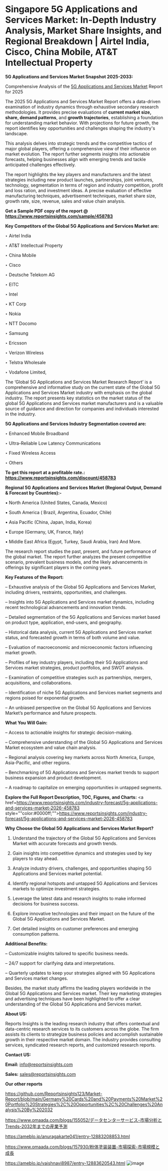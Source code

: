 # Singapore 5G Applications and Services Market: In-Depth Industry Analysis, Market Share Insights, and Regional Breakdown | Airtel India, Cisco, China Mobile, AT&T Intellectual Property

<strong>5G Applications and Services Market Snapshot 2025-2033:</strong>

Comprehensive Analysis of the <a href=https://www.reportsinsights.com/sample/458783>5G Applications and Services Market</a> Report for 2025

The 2025 5G Applications and Services Market Report offers a data-driven examination of industry dynamics through exhaustive secondary research methodologies. It provides precise evaluations of <strong>current market size, share, demand patterns</strong>, and <strong>growth trajectories</strong>, establishing a foundation for understanding market behavior. With projections for future growth, the report identifies key opportunities and challenges shaping the industry's landscape.

This analysis delves into strategic trends and the competitive tactics of major global players, offering a comprehensive view of their influence on market evolution. The report further segments insights into actionable forecasts, helping businesses align with emerging trends and tackle anticipated challenges effectively.

The report highlights the key players and manufacturers and the latest strategies including new product launches, partnerships, joint ventures, technology, segmentation in terms of region and industry competition, profit and loss ration, and investment ideas. A precise evaluation of effective manufacturing techniques, advertisement techniques, market share size, growth rate, size, revenue, sales and value chain analysis.

<strong>Get a Sample PDF copy of the report @ <a href=https://www.reportsinsights.com/sample/458783 style=color:#0000ff;>https://www.reportsinsights.com/sample/458783</a></strong>

<strong>Key Competitors of the Global 5G Applications and Services Market are:</strong>

‣ Airtel India

‣ AT&T Intellectual Property

‣ China Mobile

‣ Cisco

‣ Deutsche Telekom AG

‣ EITC

‣ Intel

‣ KT Corp

‣ Nokia

‣ NTT Docomo

‣ Samsung

‣ Ericsson

‣ Verizon Wireless

‣ Telstra Wholesale

‣ Vodafone Limited,

The ‘Global 5G Applications and Services Market Research Report’ is a comprehensive and informative study on the current state of the Global 5G Applications and Services Market industry with emphasis on the global industry. The report presents key statistics on the market status of the global 5G Applications and Services market manufacturers and is a valuable source of guidance and direction for companies and individuals interested in the industry.

<strong>5G Applications and Services Industry Segmentation covered are:</strong>

‣ Enhanced Mobile Broadband

‣ Ultra-Reliable Low Latency Communications

‣ Fixed Wireless Access

‣ Others

<strong>To get this report at a profitable rate.: <a href=https://www.reportsinsights.com/discount/458783 style=color:#0000ff;>https://www.reportsinsights.com/discount/458783</a></strong>

<strong>Regional 5G Applications and Services Market (Regional Output, Demand &amp; Forecast by Countries):-</strong>

• North America (United States, Canada, Mexico)

• South America ( Brazil, Argentina, Ecuador, Chile)

• Asia Pacific (China, Japan, India, Korea)

• Europe (Germany, UK, France, Italy)

• Middle East Africa (Egypt, Turkey, Saudi Arabia, Iran) And More.

The research report studies the past, present, and future performance of the global market. The report further analyzes the present competitive scenario, prevalent business models, and the likely advancements in offerings by significant players in the coming years.

<strong>Key Features of the Report:</strong>

– Exhaustive analysis of the Global 5G Applications and Services Market, including drivers, restraints, opportunities, and challenges.

– Insights into 5G Applications and Services market dynamics, including recent technological advancements and innovation trends.

– Detailed segmentation of the 5G Applications and Services market based on product type, application, end-users, and geography.

– Historical data analysis, current 5G Applications and Services market status, and forecasted growth in terms of both volume and value.

– Evaluation of macroeconomic and microeconomic factors influencing market growth.

– Profiles of key industry players, including their 5G Applications and Services market strategies, product portfolios, and SWOT analysis.

– Examination of competitive strategies such as partnerships, mergers, acquisitions, and collaborations.

– Identification of niche 5G Applications and Services market segments and regions poised for exponential growth.

– An unbiased perspective on the Global 5G Applications and Services Market’s performance and future prospects.

<strong>What You Will Gain:</strong>

– Access to actionable insights for strategic decision-making.

– Comprehensive understanding of the Global 5G Applications and Services Market ecosystem and value chain analysis.

– Regional analysis covering key markets across North America, Europe, Asia-Pacific, and other regions.

– Benchmarking of 5G Applications and Services market trends to support business expansion and product development.

– A roadmap to capitalize on emerging opportunities in untapped segments.

<strong>Explore the Full Report Description, TOC, Figures, and Charts:</strong>
<a href=https://www.reportsinsights.com/industry-forecast/5g-applications-and-services-market-2026-458783 style=""color:#0000ff;"">https://www.reportsinsights.com/industry-forecast/5g-applications-and-services-market-2026-458783</a>

<strong>Why Choose the Global 5G Applications and Services Market Report?</strong>

1. Understand the trajectory of the Global 5G Applications and Services Market with accurate forecasts and growth trends.

2. Gain insights into competitive dynamics and strategies used by key players to stay ahead.

3. Analyze industry drivers, challenges, and opportunities shaping 5G Applications and Services market potential.

4. Identify regional hotspots and untapped 5G Applications and Services markets to optimize investment strategies.

5. Leverage the latest data and research insights to make informed decisions for business success.

6. Explore innovative technologies and their impact on the future of the Global 5G Applications and Services Market.

7. Get detailed insights on customer preferences and emerging consumption patterns.

<strong>Additional Benefits:</strong>

– Customizable insights tailored to specific business needs.

– 24/7 support for clarifying data and interpretations.

– Quarterly updates to keep your strategies aligned with 5G Applications and Services market changes.

Besides, the market study affirms the leading players worldwide in the Global 5G Applications and Services market. Their key marketing strategies and advertising techniques have been highlighted to offer a clear understanding of the Global 5G Applications and Services market.

<strong><strong>About US</strong>:</strong>

Reports Insights is the leading research industry that offers contextual and data-centric research services to its customers across the globe. The firm assists its clients to strategize business policies and accomplish sustainable growth in their respective market domain. The industry provides consulting services, syndicated research reports, and customized research reports.

<strong>Contact US:</strong>

<p class=><b>Email:</b> <a href=mailto:info@reportsinsights.com>info@reportsinsights.com</a></p>
<p class=><b>Sales:</b> <a href=mailto:sales@reportsinsights.com>sales@reportsinsights.com</a></p>

<strong>Our other reports</strong>

<a href=https://github.com/Reportsinsights123/Market-Report/blob/main/Germany%20Cards%20and%20Payments%20Market%20Portfolio%20Strategies%2C%20Opportunities%2C%20Challenges%20Analysis%20By%202032>https://github.com/Reportsinsights123/Market-Report/blob/main/Germany%20Cards%20and%20Payments%20Market%20Portfolio%20Strategies%2C%20Opportunities%2C%20Challenges%20Analysis%20By%202032</a>

<a href=https://www.omaada.com/blogs/155052/データセンターサービス-市場分析とTrends-2032年までの産業予測>https://www.omaada.com/blogs/155052/データセンターサービス-市場分析とTrends-2032年までの産業予測</a>

<a href=https://ameblo.jp/anuragakarte041/entry-12883208853.html>https://ameblo.jp/anuragakarte041/entry-12883208853.html</a>

<a href=https://www.omaada.com/blogs/157930/粉体塗装装置-市場探索-市場規模と成長>https://www.omaada.com/blogs/157930/粉体塗装装置-市場探索-市場規模と成長</a>

<a href=https://ameblo.jp/vaishnavi8987/entry-12883620543.html>https://ameblo.jp/vaishnavi8987/entry-12883620543.html</a>
![image](https://github.com/user-attachments/assets/7fba53b4-844e-410f-b469-76f41057c841)
